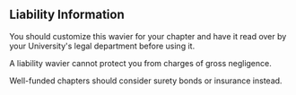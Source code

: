 Liability Information
---------------------

You should customize this wavier for your chapter and have it
read over by your University's legal department before using it.

A liability wavier cannot protect you from charges of gross negligence.

Well-funded chapters should consider surety bonds or insurance instead.
